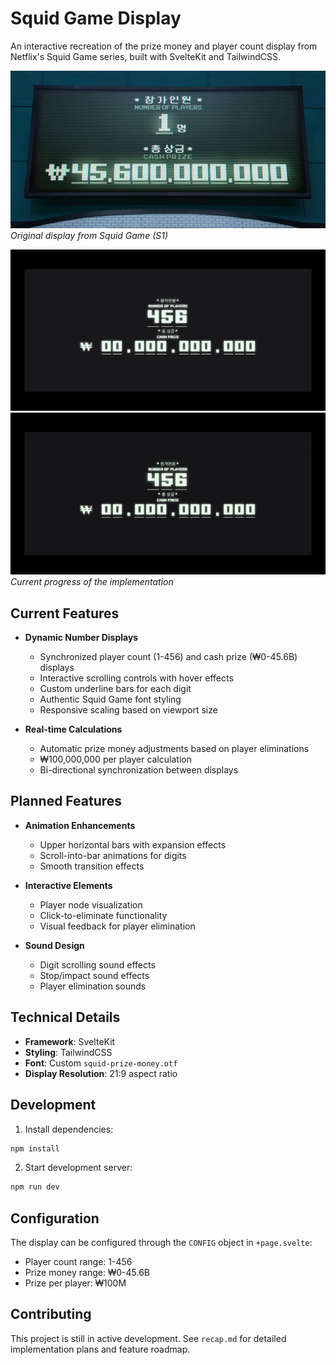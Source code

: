 # Squid Game Display

An interactive recreation of the prize money and player count display from Netflix's Squid Game series, built with SvelteKit and TailwindCSS.

![Original Squid Game display from Netflix series](/src/lib/assets/images/show.jpg)
*Original display from Squid Game (S1)*

![Still screenshot of the playercount at 456](/src/lib/assets/images/app.jpg)
![Scrolling demo from playercount 456 to 1](/src/lib/assets/gifs/scroll_demo.gif)
*Current progress of the implementation*

## Current Features

- **Dynamic Number Displays**
  - Synchronized player count (1-456) and cash prize (₩0-45.6B) displays
  - Interactive scrolling controls with hover effects
  - Custom underline bars for each digit
  - Authentic Squid Game font styling
  - Responsive scaling based on viewport size

- **Real-time Calculations**
  - Automatic prize money adjustments based on player eliminations
  - ₩100,000,000 per player calculation
  - Bi-directional synchronization between displays

## Planned Features

- **Animation Enhancements**
  - Upper horizontal bars with expansion effects
  - Scroll-into-bar animations for digits
  - Smooth transition effects

- **Interactive Elements**
  - Player node visualization
  - Click-to-eliminate functionality
  - Visual feedback for player elimination

- **Sound Design**
  - Digit scrolling sound effects
  - Stop/impact sound effects
  - Player elimination sounds

## Technical Details

- **Framework**: SvelteKit
- **Styling**: TailwindCSS
- **Font**: Custom `squid-prize-money.otf`
- **Display Resolution**: 21:9 aspect ratio

## Development

1. Install dependencies:
```bash
npm install
```

2. Start development server:
```bash
npm run dev
```

## Configuration

The display can be configured through the `CONFIG` object in `+page.svelte`:

- Player count range: 1-456
- Prize money range: ₩0-45.6B
- Prize per player: ₩100M

## Contributing

This project is still in active development. See `recap.md` for detailed implementation plans and feature roadmap.

